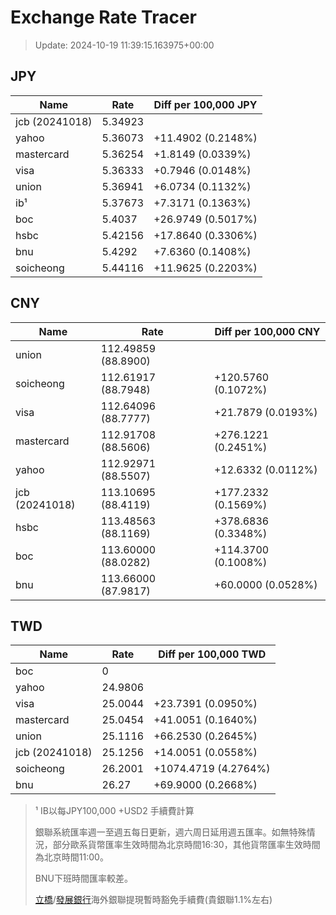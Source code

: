 # Exchange Rate Tracer

> Update: 2024-10-19 11:39:15.163975+00:00

## JPY

| Name           |    Rate | Diff per 100,000 JPY   |
|----------------|---------|------------------------|
| jcb (20241018) | 5.34923 |                        |
| yahoo          | 5.36073 | +11.4902 (0.2148%)     |
| mastercard     | 5.36254 | +1.8149 (0.0339%)      |
| visa           | 5.36333 | +0.7946 (0.0148%)      |
| union          | 5.36941 | +6.0734 (0.1132%)      |
| ib¹            | 5.37673 | +7.3171 (0.1363%)      |
| boc            | 5.4037  | +26.9749 (0.5017%)     |
| hsbc           | 5.42156 | +17.8640 (0.3306%)     |
| bnu            | 5.4292  | +7.6360 (0.1408%)      |
| soicheong      | 5.44116 | +11.9625 (0.2203%)     |

## CNY

| Name           | Rate                | Diff per 100,000 CNY   |
|----------------|---------------------|------------------------|
| union          | 112.49859	(88.8900) |                        |
| soicheong      | 112.61917	(88.7948) | +120.5760 (0.1072%)    |
| visa           | 112.64096	(88.7777) | +21.7879 (0.0193%)     |
| mastercard     | 112.91708	(88.5606) | +276.1221 (0.2451%)    |
| yahoo          | 112.92971	(88.5507) | +12.6332 (0.0112%)     |
| jcb (20241018) | 113.10695	(88.4119) | +177.2332 (0.1569%)    |
| hsbc           | 113.48563	(88.1169) | +378.6836 (0.3348%)    |
| boc            | 113.60000	(88.0282) | +114.3700 (0.1008%)    |
| bnu            | 113.66000	(87.9817) | +60.0000 (0.0528%)     |

## TWD

| Name           |    Rate | Diff per 100,000 TWD   |
|----------------|---------|------------------------|
| boc            |  0      |                        |
| yahoo          | 24.9806 |                        |
| visa           | 25.0044 | +23.7391 (0.0950%)     |
| mastercard     | 25.0454 | +41.0051 (0.1640%)     |
| union          | 25.1116 | +66.2530 (0.2645%)     |
| jcb (20241018) | 25.1256 | +14.0051 (0.0558%)     |
| soicheong      | 26.2001 | +1074.4719 (4.2764%)   |
| bnu            | 26.27   | +69.9000 (0.2668%)     |


> ¹ IB以每JPY100,000 +USD2 手續費計算
>
> 銀聯系統匯率週一至週五每日更新，週六周日延用週五匯率。如無特殊情況，部分歐系貨幣匯率生效時間為北京時間16:30，其他貨幣匯率生效時間為北京時間11:00。
>
> BNU下班時間匯率較差。
>
> [立橋](https://www.wlbank.com.mo/uploads/ueditor/file/20181211/1544536513900230.pdf)/[發展銀行](https://www.mdb.com.mo/Service_Charges_20230728.pdf)海外銀聯提現暫時豁免手續費(貴銀聯1.1%左右)

